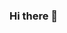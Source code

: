 ### Hi there 👋

<!--
**AchillesxApollo/AchillesxApollo** is a ✨ _special_ ✨ repository because its `README.md` (this file) appears on your GitHub profile.

Here are some ideas to get you started:

- 🔭 I’m currently a college student.
- 🌱 I’m currently learning java.
- 🤔 I’m looking for help with learning web developing.
- 📫 You can contact me at fb messenger: Chad ESpinosa Liwliw
-->
